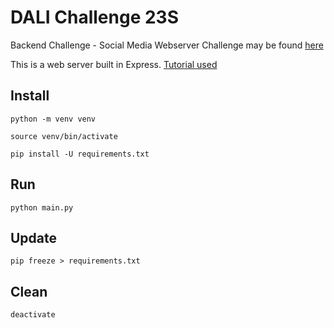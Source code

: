# DALI Challenge 23S
Backend Challenge - Social Media Webserver
Challenge may be found [here](https://dalilab.notion.site/Social-Media-Challenge-72a37c4d33d44de194e66253e7efe7a0)

This is a web server built in Express. [Tutorial used](https://www.youtube.com/watch?v=GMppyAPbLYk)

## Install
`python -m venv venv`

`source venv/bin/activate`

`pip install -U requirements.txt`

## Run
`python main.py`

## Update
`pip freeze > requirements.txt`

## Clean
`deactivate`